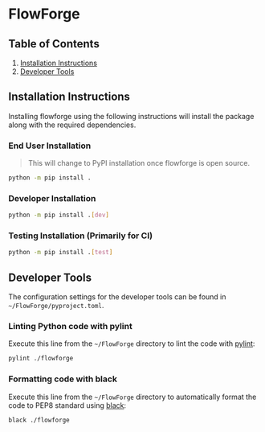 # FlowForge

## Table of Contents
1. [Installation Instructions](#installation-instructions)
2. [Developer Tools](#developer-tools)

## Installation Instructions
Installing flowforge using the following instructions will install the package along with the required dependencies.

### End User Installation
> This will change to PyPI installation once flowforge is open source.
```bash
python -m pip install .
```
### Developer Installation
```bash
python -m pip install .[dev]
```
### Testing Installation (Primarily for CI)
```bash
python -m pip install .[test]
```

## Developer Tools
The configuration settings for the developer tools can be found in `~/FlowForge/pyproject.toml`.

### Linting Python code with pylint
Execute this line from the `~/FlowForge` directory to lint the code with [pylint](https://pypi.org/project/pylint/):
```bash
pylint ./flowforge
```

### Formatting code with black
Execute this line from the `~/FlowForge` directory to automatically format the code to PEP8 standard using [black](https://pypi.org/project/black/):
```bash
black ./flowforge
```
